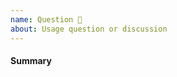 ```yaml
---
name: Question 🤔
about: Usage question or discussion
---
```


<!-- Please search existing issues to avoid creating duplicates. -->

<!-- Provide as much useful information as you can -->
#### Summary

<!-- Can you do this yourself and submit a Pull Request? -->
